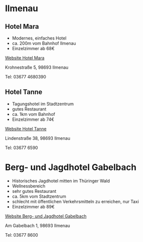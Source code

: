 # Ilmenau

## Hotel Mara
* Modernes, einfaches Hotel
* ca. 200m vom Bahnhof Ilmenau 
* Einzelzimmer ab 68€

[Website Hotel Mara](http://www.mara-hotel.de)

Krohnestraße 5, 98693 Ilmenau

Tel: 03677 4680390

## Hotel Tanne
* Tagungshotel im Stadtzentrum
* gutes Restaurant 
* ca. 1km vom Bahnhof
* Einzelzimmer ab 74€

[Website Hotel Tanne](http://www.hotel-tanne-thueringen.de)

Lindenstraße 38, 98693 Ilmenau

Tel: 03677 6590

# Berg- und Jagdhotel Gabelbach
* Historisches Jagdhotel mitten im Thüringer Wald
* Wellnessbereich
* sehr gutes Restaurant 
* ca. 5km vom Stadtzentrum
* schlecht mit öffentlichen Verkehrsmitteln zu erreichen, nur Taxi
* Einzelzimmer ab 89€

[Website Berg- und Jagdhotel Gabelbach](http://www.hotel-gabelbach.de)

Am Gabelbach 1, 98693 Ilmenau
 
Tel: 03677 8600

